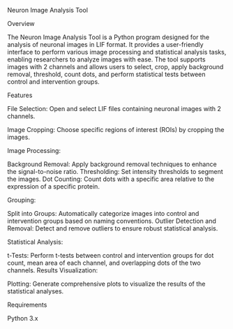 Neuron Image Analysis Tool

Overview

The Neuron Image Analysis Tool is a Python program designed for the analysis of neuronal images in LIF format. It provides a user-friendly interface to perform various image processing and statistical analysis tasks, enabling researchers to analyze images with ease. The tool supports images with 2 channels and allows users to select, crop, apply background removal, threshold, count dots, and perform statistical tests between control and intervention groups.

Features

File Selection: Open and select LIF files containing neuronal images with 2 channels.

Image Cropping: Choose specific regions of interest (ROIs) by cropping the images.

Image Processing:

Background Removal: Apply background removal techniques to enhance the signal-to-noise ratio.
Thresholding: Set intensity thresholds to segment the images.
Dot Counting: Count dots with a specific area relative to the expression of a specific protein.

Grouping:

Split into Groups: Automatically categorize images into control and intervention groups based on naming conventions.
Outlier Detection and Removal: Detect and remove outliers to ensure robust statistical analysis.

Statistical Analysis:

t-Tests: Perform t-tests between control and intervention groups for dot count, mean area of each channel, and overlapping dots of the two channels.
Results Visualization:

Plotting: Generate comprehensive plots to visualize the results of the statistical analyses.

Requirements

Python 3.x
